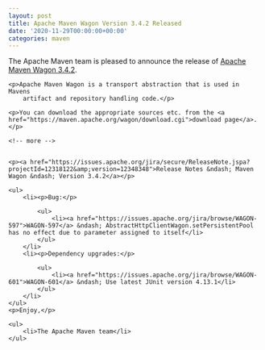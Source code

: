 ```yaml
---
layout: post
title: Apache Maven Wagon Version 3.4.2 Released
date: '2020-11-29T00:00:00+00:00'
categories: maven
---
```

<div class="entry-content"><p>The Apache Maven team is pleased to announce the release of
    <a href="https://maven.apache.org/wagon/">Apache Maven Wagon 3.4.2</a>.</p>

    <p>Apache Maven Wagon is a transport abstraction that is used in Mavens
        artifact and repository handling code.</p>

    <p>You can download the appropriate sources etc. from the <a href="https://maven.apache.org/wagon/download.cgi">download page</a>.</p>

    <!-- more -->


    <p><a href="https://issues.apache.org/jira/secure/ReleaseNote.jspa?projectId=12318122&amp;version=12348348">Release Notes &ndash; Maven Wagon &ndash; Version 3.4.2</a></p>

    <ul>
        <li><p>Bug:</p>

            <ul>
                <li><a href="https://issues.apache.org/jira/browse/WAGON-597">WAGON-597</a> &ndash; AbstractHttpClientWagon.setPersistentPool has no effect due to parameter assigned to itself</li>
            </ul>
        </li>
        <li><p>Dependency upgrades:</p>

            <ul>
                <li><a href="https://issues.apache.org/jira/browse/WAGON-601">WAGON-601</a> &ndash; Use latest JUnit version 4.13.1</li>
            </ul>
        </li>
    </ul>
    <p>Enjoy,</p>

    <ul>
        <li>The Apache Maven team</li>
    </ul>

</div>
